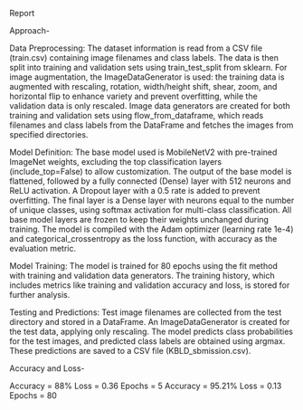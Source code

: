 Report

Approach-

Data Preprocessing: The dataset information is read from a CSV file (train.csv) containing image filenames and class labels. The data is then split into training and validation sets using train_test_split from sklearn. For image augmentation, the ImageDataGenerator is used: the training data is augmented with rescaling, rotation, width/height shift, shear, zoom, and horizontal flip to enhance variety and prevent overfitting, while the validation data is only rescaled. Image data generators are created for both training and validation sets using flow_from_dataframe, which reads filenames and class labels from the DataFrame and fetches the images from specified directories.

Model Definition: The base model used is MobileNetV2 with pre-trained ImageNet weights, excluding the top classification layers (include_top=False) to allow customization. The output of the base model is flattened, followed by a fully connected (Dense) layer with 512 neurons and ReLU activation. A Dropout layer with a 0.5 rate is added to prevent overfitting. The final layer is a Dense layer with neurons equal to the number of unique classes, using softmax activation for multi-class classification. All base model layers are frozen to keep their weights unchanged during training. The model is compiled with the Adam optimizer (learning rate 1e-4) and categorical_crossentropy as the loss function, with accuracy as the evaluation metric.

Model Training: The model is trained for 80 epochs using the fit method with training and validation data generators. The training history, which includes metrics like training and validation accuracy and loss, is stored for further analysis.

Testing and Predictions: Test image filenames are collected from the test directory and stored in a DataFrame. An ImageDataGenerator is created for the test data, applying only rescaling. The model predicts class probabilities for the test images, and predicted class labels are obtained using argmax. These predictions are saved to a CSV file (KBLD_sbmission.csv).

Accuracy and Loss-

Accuracy = 88%  Loss = 0.36  Epochs = 5
Accuracy = 95.21%  Loss = 0.13  Epochs = 80



